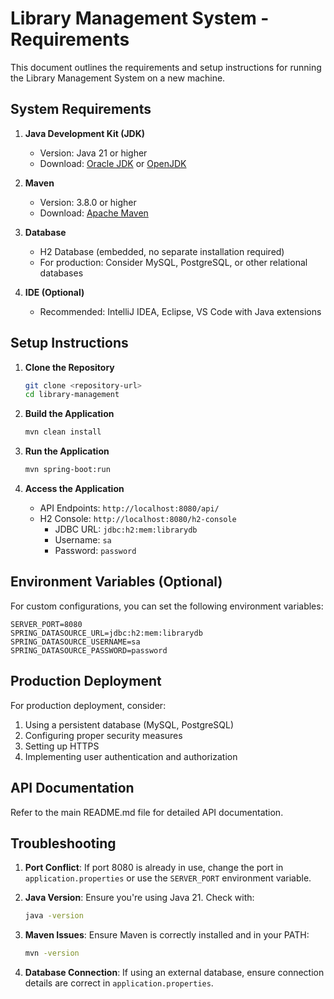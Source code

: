 # Library Management System - Requirements

This document outlines the requirements and setup instructions for running the Library Management System on a new machine.

## System Requirements

1. **Java Development Kit (JDK)**
   - Version: Java 21 or higher
   - Download: [Oracle JDK](https://www.oracle.com/java/technologies/downloads/) or [OpenJDK](https://adoptium.net/)

2. **Maven**
   - Version: 3.8.0 or higher
   - Download: [Apache Maven](https://maven.apache.org/download.cgi)

3. **Database**
   - H2 Database (embedded, no separate installation required)
   - For production: Consider MySQL, PostgreSQL, or other relational databases

4. **IDE (Optional)**
   - Recommended: IntelliJ IDEA, Eclipse, VS Code with Java extensions

## Setup Instructions

1. **Clone the Repository**
   ```bash
   git clone <repository-url>
   cd library-management
   ```

2. **Build the Application**
   ```bash
   mvn clean install
   ```

3. **Run the Application**
   ```bash
   mvn spring-boot:run
   ```

4. **Access the Application**
   - API Endpoints: `http://localhost:8080/api/`
   - H2 Console: `http://localhost:8080/h2-console`
     - JDBC URL: `jdbc:h2:mem:librarydb`
     - Username: `sa`
     - Password: `password`

## Environment Variables (Optional)

For custom configurations, you can set the following environment variables:

```
SERVER_PORT=8080
SPRING_DATASOURCE_URL=jdbc:h2:mem:librarydb
SPRING_DATASOURCE_USERNAME=sa
SPRING_DATASOURCE_PASSWORD=password
```

## Production Deployment

For production deployment, consider:

1. Using a persistent database (MySQL, PostgreSQL)
2. Configuring proper security measures
3. Setting up HTTPS
4. Implementing user authentication and authorization

## API Documentation

Refer to the main README.md file for detailed API documentation.

## Troubleshooting

1. **Port Conflict**: If port 8080 is already in use, change the port in `application.properties` or use the `SERVER_PORT` environment variable.

2. **Java Version**: Ensure you're using Java 21. Check with:
   ```bash
   java -version
   ```

3. **Maven Issues**: Ensure Maven is correctly installed and in your PATH:
   ```bash
   mvn -version
   ```

4. **Database Connection**: If using an external database, ensure connection details are correct in `application.properties`. 